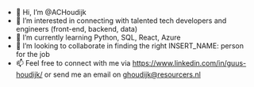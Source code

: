- 👋 Hi, I’m @ACHoudijk
- 👀 I’m interested in connecting with talented tech developers and engineers (front-end, backend, data)
- 🌱 I’m currently learning Python, SQL, React, Azure
- 💞️ I’m looking to collaborate in finding the right INSERT_NAME: person for the job
- 📫 Feel free to connect with me via https://www.linkedin.com/in/guus-houdijk/ or send me an email on ghoudijk@resourcers.nl

<!---
ACHoudijk/ACHoudijk is a ✨ special ✨ repository because its `README.md` (this file) appears on your GitHub profile.
You can click the Preview link to take a look at your changes.
--->
